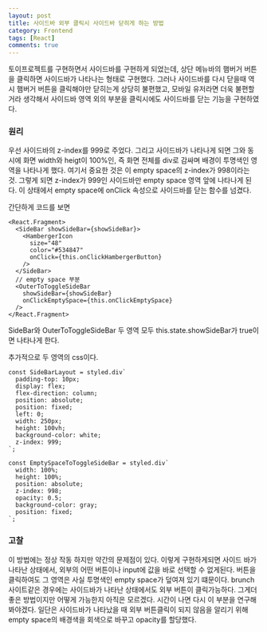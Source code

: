 ```yaml
---
layout: post
title: 사이드바 외부 클릭시 사이드바 닫히게 하는 방법
category: Frontend
tags: [React]
comments: true
---
```


토이프로젝트를 구현하면서 사이드바를 구현하게 되었는데, 상단 메뉴바의 햄버거 버튼을 클릭하면 사이드바가 나타나는 형태로 구현했다. 그러나 사이드바를 다시 닫을때 역시 햄버거 버튼을 클릭해야만 닫히는게 상당히 불편했고, 모바일 유저라면 더욱 불편할거라 생각해서 사이드바 영역 외의 부분을 클릭시에도 사이드바를 닫는 기능을 구현하였다.

### 원리
우선 사이드바의 z-index를 999로 주었다. 그리고 사이드바가 나타나게 되면 그와 동시에 화면 width와 heigt이 100%인, 즉 화면 전체를 div로 감싸며 배경이 투명색인 영역을 나타나게 했다. 여기서 중요한 것은 이 empty space의 z-index가 998이라는 것. 그렇게 되면 z-index가 999인 사이드바만 empty space 영역 앞에 나타나게 된다. 이 상태에서 empty space에 onClick 속성으로 사이드바를 닫는 함수를 넘겼다.

간단하게 코드를 보면
```
<React.Fragment>
  <SideBar showSideBar={showSideBar}>
    <HambergerIcon
      size="48"
      color="#534847"
      onClick={this.onClickHambergerButton}
    />
  </SideBar>
  // empty space 부분
  <OuterToToggleSideBar
    showSideBar={showSideBar}
    onClickEmptySpace={this.onClickEmptySpace}
  />
</React.Fragment>
```
SideBar와 OuterToToggleSideBar 두 영역 모두 this.state.showSideBar가 true이면 나타나게 한다.

추가적으로 두 영역의 css이다.
```
const SideBarLayout = styled.div`
  padding-top: 10px;
  display: flex;
  flex-direction: column;
  position: absolute;
  position: fixed;
  left: 0;
  width: 250px;
  height: 100vh;
  background-color: white;
  z-index: 999;
`;

const EmptySpaceToToggleSideBar = styled.div`
  width: 100%;
  height: 100%;
  position: absolute;
  z-index: 998;
  opacity: 0.5;
  background-color: gray;
  position: fixed;
`;
```
### 고찰
이 방법에는 정상 작동 하지만 약간의 문제점이 있다. 이렇게 구현하게되면 사이드 바가 나타난 상태에서, 외부의 어떤 버튼이나 input에 값을 바로 선택할 수 없게된다. 버튼을 클릭하여도 그 영역은 사실 투명색인 empty space가 덮여져 있기 떄문이다. brunch 사이트같은 경우에는 사이드바가 나타난 상태에서도 외부 버튼이 클릭가능하다. 그게더 좋은 방법이지만 어떻게 가능한지 아직은 모르겠다. 시간이 나면 다시 이 부분을 연구해봐야겠다. 일단은 사이드바가 나타났을 때 외부 버튼클릭이 되지 않음을 알리기 위해 empty space의 배경색을 회색으로 바꾸고 opacity를 할당했다.